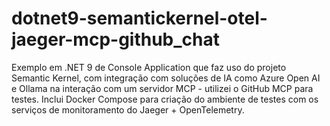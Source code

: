 # dotnet9-semantickernel-otel-jaeger-mcp-github_chat
Exemplo em .NET 9 de Console Application que faz uso do projeto Semantic Kernel, com integração com soluções de IA como Azure Open AI e Ollama na interação com um servidor MCP - utilizei o GitHub MCP para testes. Inclui Docker Compose para criação do ambiente de testes com os serviços de monitoramento do Jaeger + OpenTelemetry.
